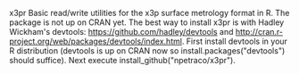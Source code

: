 x3pr Basic read/write utilities for the x3p surface metrology format in R. The package is not up on CRAN yet. 
The best way to install x3pr is with Hadley Wickham's devtools: https://github.com/hadley/devtools 
and http://cran.r-project.org/web/packages/devtools/index.html. First install devtools in your R distribution 
(devtools is up on CRAN now so install.packages("devtools") should suffice). Next execute 
install_github("npetraco/x3pr").